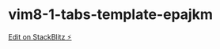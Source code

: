 # vim8-1-tabs-template-epajkm

[Edit on StackBlitz ⚡️](https://stackblitz.com/edit/vim8-1-tabs-template-epajkm)